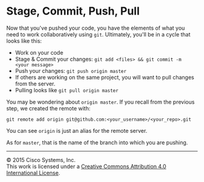 # Stage, Commit, Push, Pull

Now that you've pushed your code, you have the elements of what you need to work collaboratively using `git`.  Ultimately, you'll be in a cycle that looks like this:

* Work on your code
* Stage & Commit your changes: `git add <files> && git commit -m <your message>`
* Push your changes: `git push origin master`
* If others are working on the same project, you will want to pull changes from the server.
* Pulling looks like `git pull origin master`

You may be wondering about `origin master`.  If you recall from the previous step, we created the remote with:

`git remote add origin git@github.com:<your_username>/<your_repo>.git`

You can see `origin` is just an alias for the remote server.

As for `master`, that is the name of the branch into which you are pushing.


<hr>
&copy; 2015 Cisco Systems, Inc.<br>
This work is licensed under a <a rel="license" href="http://creativecommons.org/licenses/by/4.0/">Creative Commons Attribution 4.0 International License</a>.
